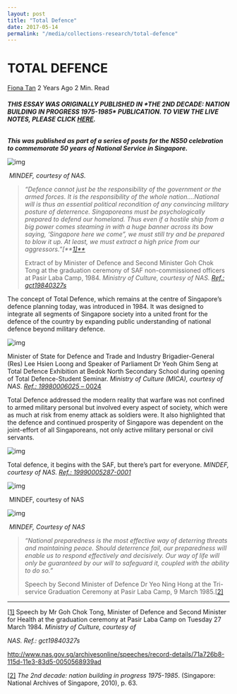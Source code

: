 ```yaml
---
layout: post
title: "Total Defence"
date: 2017-05-14
permalink: "/media/collections-research/total-defence"
---
```


# TOTAL DEFENCE

[Fiona Tan](http://www.nas.gov.sg/blogs/offtherecord/author/nlstlp/) 2 Years Ago 2 Min. Read

###### **THIS ESSAY WAS ORIGINALLY PUBLISHED IN \*THE 2ND DECADE: NATION BUILDING IN PROGRESS 1975-1985\* PUBLICATION. TO VIEW THE LIVE NOTES, PLEASE CLICK [HERE](http://www.nas.gov.sg/1stCab/7585/travel_exh_Sec2.html).**

***This was published as part of a series of posts for the NS50 celebration to commemorate 50 years of National Service in Singapore.*** 

![img](http://www.nas.gov.sg/blogs/offtherecord/wp-content/uploads/2017/08/img_599d9bee75e3f.png)

​                                                            *MINDEF, courtesy of NAS.*

> *“Defence cannot just be the responsibility of the government or the armed forces. It is the responsibility of the whole nation….National will is thus an essential political recondition of any convincing military posture of deterrence. Singaporeans must be psychologically prepared to defend our homeland. Thus even if a hostile ship from a big power comes steaming in with a huge banner across its bow saying, ‘Singapore here we come”, we must* *still try and be prepared to blow it up. At least, we must extract a high price from our aggressors.”[**[1\]**](http://www.nas.gov.sg/blogs/offtherecord/total-defence/#_ftn1)*
>
> Extract of by Minister of Defence and Second Minister Goh Chok Tong at the graduation ceremony of SAF non-commissioned officers at Pasir Laba Camp, 1984. *Ministry of Culture, courtesy of NAS. [Ref.: gct19840327s](http://www.nas.gov.sg/archivesonline/speeches/record-details/71a726b8-115d-11e3-83d5-0050568939ad)*

 

The concept of Total Defence, which remains at the centre of Singapore’s defence planning today, was introduced in 1984. It was designed to integrate all segments of Singapore society into a united front for the defence of the country by expanding public understanding of national defence beyond military defence.

![img](http://www.nas.gov.sg/blogs/offtherecord/wp-content/uploads/2017/08/img_599d9c277a681.png)

Minister of State for Defence and Trade and Industry Brigadier-General (Res) Lee Hsien Loong and Speaker of Parliament Dr Yeoh Ghim Seng at Total Defence Exhibition at Bedok North Secondary School during opening of Total Defence-Student Seminar.  *Ministry of Culture (MICA), courtesy of NAS*. [*Ref.: 19980006025 –* 0024](http://www.nas.gov.sg/archivesonline/photographs/record-details/25c2e182-1162-11e3-83d5-0050568939ad)

Total Defence addressed the modern reality that warfare was not confined to armed military personal but involved every aspect of society, which were as much at risk from enemy attack as soldiers were. It also highlighted that the defence and continued prosperity of Singapore was dependent on the joint-effort of all Singaporeans, not only active military personal or civil servants.

![img](http://www.nas.gov.sg/blogs/offtherecord/wp-content/uploads/2017/08/img_599d9c4d0897d.png)

Total defence, it begins with the SAF, but there’s part for everyone. *MINDEF, courtesy of NAS. [Ref.: 19990005287-0001](http://www.nas.gov.sg/archivesonline/posters/record-details/31035670-115c-11e3-83d5-0050568939ad)*

![img](http://www.nas.gov.sg/blogs/offtherecord/wp-content/uploads/2017/08/img_599d9c5f1ce6b.png)

​                                                                         MINDEF, courtesy of NAS

![img](http://www.nas.gov.sg/blogs/offtherecord/wp-content/uploads/2017/08/img_599d9c8ca7311.png)

​                                                                      *MINDEF, Courtesy of NAS*

> *“National preparedness is the most effective way of deterring threats and maintaining peace. Should deterrence fail, our preparedness will enable us to respond effectively and decisively. Our way of life will only be guaranteed by our will to safeguard it, coupled with the ability to do so.”*
>
> Speech by Second Minister of Defence Dr Yeo Ning Hong at the Tri-service Graduation Ceremony at Pasir Laba Camp, 9 March 1985.[[2\]](http://www.nas.gov.sg/blogs/offtherecord/total-defence/#_ftn2)

 

------

[[1\]](http://www.nas.gov.sg/blogs/offtherecord/total-defence/#_ftnref1) Speech by Mr Goh Chok Tong, Minister of Defence and Second Minister for Health at the graduation ceremony at Pasir Laba Camp on Tuesday 27 March 1984. *Ministry of Culture, courtesy of*

*NAS. Ref.: gct19840327s*

http://www.nas.gov.sg/archivesonline/speeches/record-details/71a726b8-115d-11e3-83d5-0050568939ad

[[2\]](http://www.nas.gov.sg/blogs/offtherecord/total-defence/#_ftnref2) *The 2nd decade: nation building in progress 1975-1985*. (Singapore: National Archives of Singapore, 2010), p. 63.